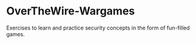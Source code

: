 # OverTheWire-Wargames
Exercises to learn and practice security concepts in the form of fun-filled games.
